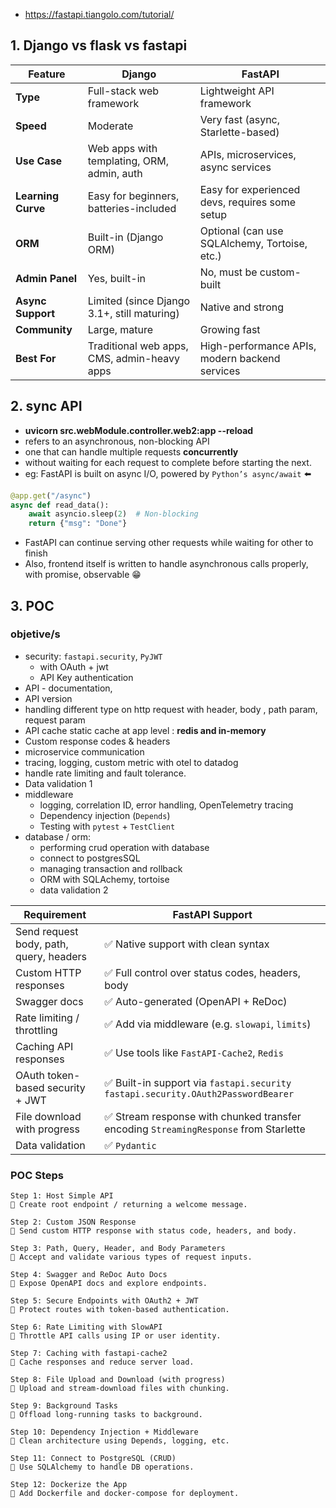- https://fastapi.tiangolo.com/tutorial/


## 1. Django vs flask vs fastapi

| Feature            | **Django**                                  | **FastAPI**                                    |
| ------------------ | ------------------------------------------- | ---------------------------------------------- |
| **Type**           | Full-stack web framework                    | Lightweight API framework                      |
| **Speed**          | Moderate                                    | Very fast (async, Starlette-based)             |
| **Use Case**       | Web apps with templating, ORM, admin, auth  | APIs, microservices, async services            |
| **Learning Curve** | Easy for beginners, batteries-included      | Easy for experienced devs, requires some setup |
| **ORM**            | Built-in (Django ORM)                       | Optional (can use SQLAlchemy, Tortoise, etc.)  |
| **Admin Panel**    | Yes, built-in                               | No, must be custom-built                       |
| **Async Support**  | Limited (since Django 3.1+, still maturing) | Native and strong                              |
| **Community**      | Large, mature                               | Growing fast                                   |
| **Best For**       | Traditional web apps, CMS, admin-heavy apps | High-performance APIs, modern backend services |

## 2. sync API 
- **uvicorn src.webModule.controller.web2:app --reload**
- refers to an asynchronous, non-blocking API
- one that can handle multiple requests **concurrently** 
- without waiting for each request to complete before starting the next.
- eg: FastAPI is built on async I/O, powered by `Python’s async/await` ⬅️

```python
@app.get("/async")
async def read_data():
    await asyncio.sleep(2)  # Non-blocking
    return {"msg": "Done"}
```
- FastAPI can continue serving other requests while waiting for other to finish
- Also, frontend itself is written to handle asynchronous calls properly, with promise, observable 😁

## 3. POC 
### objetive/s
- security: `fastapi.security`, `PyJWT`
    - with OAuth + jwt 
    - API Key authentication
- API - documentation,
- API version 
- handling different type on http request with header, body , path param, request param
- API cache static cache at app level : **redis and in-memory**
- Custom response codes & headers
- microservice communication
- tracing, logging, custom metric with otel to datadog
- handle rate  limiting and fault tolerance.
- Data validation  1
- middleware
    - logging, correlation ID, error handling, OpenTelemetry tracing
    - Dependency injection (`Depends`)
    - Testing with `pytest` + `TestClient`
- database / orm:
    - performing crud operation with database
    - connect to  postgresSQL
    - managing transaction and rollback
    - ORM with SQLAchemy, tortoise
    - data validation  2

| Requirement                             | FastAPI Support                                                                      |
|-----------------------------------------|--------------------------------------------------------------------------------------|
| Send request body, path, query, headers | ✅ Native support with clean syntax                                                   |
| Custom HTTP responses                   | ✅ Full control over status codes, headers, body                                      |
| Swagger docs                            | ✅ Auto-generated (OpenAPI + ReDoc)                                                   |
| Rate limiting / throttling              | ✅ Add via middleware (e.g. `slowapi`, `limits`)                                      |
| Caching API responses                   | ✅ Use tools like `FastAPI-Cache2`, `Redis`                                           |
| OAuth token-based security + JWT        | ✅ Built-in support via `fastapi.security`  `fastapi.security.OAuth2PasswordBearer`   |
| File download with progress             | ✅ Stream response with chunked transfer encoding `StreamingResponse` from Starlette  |
| Data validation                         | ✅ `Pydantic`                                                                         |

### POC Steps
```
Step 1: Host Simple API
🔸 Create root endpoint / returning a welcome message.

Step 2: Custom JSON Response
🔸 Send custom HTTP response with status code, headers, and body.

Step 3: Path, Query, Header, and Body Parameters
🔸 Accept and validate various types of request inputs.

Step 4: Swagger and ReDoc Auto Docs
🔸 Expose OpenAPI docs and explore endpoints.

Step 5: Secure Endpoints with OAuth2 + JWT
🔸 Protect routes with token-based authentication.

Step 6: Rate Limiting with SlowAPI
🔸 Throttle API calls using IP or user identity.

Step 7: Caching with fastapi-cache2
🔸 Cache responses and reduce server load.

Step 8: File Upload and Download (with progress)
🔸 Upload and stream-download files with chunking.

Step 9: Background Tasks
🔸 Offload long-running tasks to background.

Step 10: Dependency Injection + Middleware
🔸 Clean architecture using Depends, logging, etc.

Step 11: Connect to PostgreSQL (CRUD)
🔸 Use SQLAlchemy to handle DB operations.

Step 12: Dockerize the App
🔸 Add Dockerfile and docker-compose for deployment.

```



